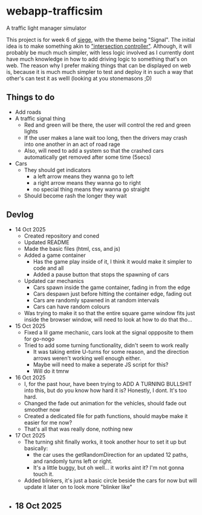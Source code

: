 # webapp-trafficsim
A traffic light manager simulator

This project is for week 6 of [siege](https://siege.hackclub.com), with the theme being "Signal". The initial idea is to make something akin to ["intersection controller"](https://play.google.com/store/apps/details?id=se.shadowtree.software.trafficbuilder&hl=en_GB&pli=1).
Although, it will probably be much much simpler, with less logic involved as I currently dont have much knowledge in how to add driving logic to something that's on web. The reason why I prefer making things that can be displayed on web is, because it is much much simpler to test and deploy it in such a way that other's can test it as welll (looking at you stonemasons ;D)

## Things to do

- Add roads
- A traffic signal thing
    - Red and green will be there, the user will control the red and green lights
    - If the user makes a lane wait too long, then the drivers may crash into one another in an act of road rage
    - Also, will need to add a system so that the crashed cars automatically get removed after some time (5secs)
- Cars
    - They should get indicators
        - a left arrow means they wanna go to left
        - a right arrow means they wanna go to right
        - no special thing means they wanna go straight
    - Should become rash the longer they wait

## Devlog

- 14 Oct 2025
    - Created repository and coned
    - Updated README
    - Made the basic files (html, css, and js)
    - Added a game container
        - Has the game play inside of it, I think it would make it simpler to code and all
        - Added a pause button that stops the spawning of cars
    - Updated car mechanics
        - Cars spawn inside the game container, fading in from the edge
        - Cars despawn just before hitting the container edge, fading out
        - Cars are randomly spawned in at random intervals
        - Cars can have random colours
    - Was trying to make it so that the entire square game window fits just inside the browser window, will need to look at how to do that tho...
- 15 Oct 2025
    - Fixed a lil game mechanic, cars look at the signal oppposite to them for go-nogo
    - Tried to add some turning functionality, didn't seem to work really
        - It was taking entire U-turns for some reason, and the direction arrows weren't working well enough either.
        - Maybe will need to make a seperate JS script for this?
        - Will do it tmrw
- 16 Oct 2025
    - I, for the past hour, have been trying to ADD A TURNING BULLSHIT into this, but do you know how hard it is? Honestly, I dont. It's too hard.
    - Changed the fade out animation for the vehicles, should fade out smoother now
    - Created a dedicated file for path functions, should maybe make it easier for me now?
    - That's all that was really done, nothing new
- 17 Oct 2025
    - The turning shit finally works, it took another hour to set it up but basically:
        - the car uses the getRandomDirection for an updated 12 paths, and randomly turns left or right.
        - It's a little buggy, but oh well... it works aint it? I'm not gonna touch it.
    - Added blinkers, it's just a basic circle beside the cars for now but will update it later on to look more "blinker like"
- 18 Oct 2025
    - 